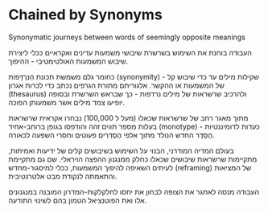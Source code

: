 # Chained by Synonyms

Synonymatic journeys between words of seemingly opposite meanings

העבודה בוחנת את השימוש בשרשרת שיבושי משמעות עדינים ואקראיים ככלי ליצירת שיבוש המשמעות האולטימטיבי - ההיפוך.

כחומר גלם משמשת תכונת הַנִּרְדָּפוֹת (synonymity) - שקילות מילים עד כדי שיבוש קל של המשמעות או ההקשר. אלגוריתם מתורת הגרפים נכתב כדי לכרות אגרון (thesaurus) ולהרכיב שרשראות של מילים נרדפות - כך שבראש השרשרת ובסופה יופיעו צמד מילים אשר משמעותן הפוכה.

מתוך מאגר רחב של שרשראות שכאלו (מעל ל 100,000) נבחרו אקראית שרשראות בעלות מספר תווים זהה והודפסו בגופן ברוחב-אחיד (monotype) - כעדות לדומיננטיות הַסֵּדֶר החדש הנולד מתוך אלפי הֶסְדֵּרִים פעוטים וחסרי השפעה לכאורה.

בעולם המדיה המודרני, הבנוי על השימוש בשיבושים קלים של ידיעות ואמיתות, מתקיימות שרשראות שיבושים שכאלו כחלק ממנגנון ההפצה הויראלי. שם גם מתקיימת לעיתים השאיפה להיפוך המשמעות, ככלי למיסגור-מחדש (reframing) של המציאות והתאמתה לנקודת מבט אלטרנטיבית.

העבודה מנסה לאתגר את הצופה לבחון את יחסו לחלקלקות-המדרון המובנה במנגנונים אלו ואת הפוטנציאל הטמון בהם לשינוי התודעה.
